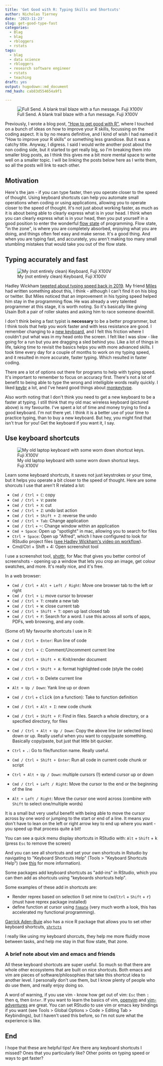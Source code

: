 ```yaml
---
title: 'Get Good with R: Typing Skills and Shortcuts'
author: Nicholas Tierney
date: '2023-11-23'
slug: get-good-type-fast
categories:
  - Blag
  - blag
  - rbloggers
  - rstats
tags:
  - blag
  - data science
  - rbloggers
  - research software engineer
  - rstats
  - teaching
draft: yes
output: hugodown::md_document
rmd_hash: cab83d554654a9f1

---
```


<figure>
<img src="img/full-send.jpg" alt="Full Send. A blank trail blaze with a fun message. Fuji X100V" />
<figcaption aria-hidden="true">Full Send. A blank trail blaze with a fun message. Fuji X100V</figcaption>
</figure>

Previously, I wrote a blog post, ["How to get good with R"](https://www.njtierney.com/post/2023/11/10/how-to-get-good-with-r/), where I touched on a bunch of ideas on how to improve your R skills, focussing on the coding aspect. It is by no means definitive, and I kind of wish I had named it "How to improve your R skills" or something less grandiose. But it was a catchy title. Anyway, I digress. I said I would write another post about the non coding side, but it started to get really big, so I'm breaking them into smaller blog posts, as I think this gives me a bit more mental space to write well on a smaller topic. I will be linking the posts below here as I write them, so all the posts will link to each other.

## Motivation

Here's the jam - if you can type faster, then you operate closer to the speed of thought. Using keyboard shortcuts can help you automate small operations when coding or using applications, allowing you to operate closer to the speed of thought. It's not just about working faster, as much as it is about being able to clearly express what is in your head. I think when you can clearly express what is in your head, then you put yourself in a good position to enter the wonderful [flow state](https://en.wikipedia.org/wiki/Flow_(psychology)) of programming. Flow state, "in the zone", is where you are completely absorbed, enjoying what you are doing, and things often feel easy and make sense. It's a good thing. And when you are typing fast, and accurately, you aren't making too many small stumbling mistakes that would take you out of the flow state.

## Typing accurately and fast

<figure>
<img src="img/keyboard.jpg" alt="My (not entirely clean) Keyboard, Fuji X100V" />
<figcaption aria-hidden="true">My (not entirely clean) Keyboard, Fuji X100V</figcaption>
</figure>

Hadley Wickham [tweeted about typing speed back in 2019](https://twitter.com/hadleywickham/status/1169603647614967808?lang=en). My friend [Miles](https://milesmcbain.xyz/) had written something about this, I think - although I can't find it on his blog or twitter. But Miles noticed that an improvement in his typing speed helped him stay in the programming flow. He was already a very talented programmer at this stage, it is worth noting. So it's basically like giving Usain Bolt a pair of roller skates and asking him to race someone downhill.

I don't think being a fast typist is **necessary** to be a better programmer, but I think tools that help you work faster and with less resistance are good. I remember changing to a [new keyboard](https://ergodox-ez.com/), and I felt this friction where I couldn't put what was in my head onto the screen. I felt like I was slow - like going for a run but you are dragging a sled behind you. Like a lot of things in life, taking time to revisit the basics helps you with more advanced skills. I took time every day for a couple of months to work on my typing speed, and it resulted in more accurate, faster typing. Which resulted in faster coding.

There are a lot of options out there for programs to help with typing speed. It's important to remember to focus on accuracy first. There's not a lot of benefit to being able to type the wrong and intelligible words really quickly. I liked [keybr](https://www.keybr.com/) a lot, and I've heard good things about [monkeytype](https://monkeytype.com/).

Also worth noting that I don't think you need to get a new keyboard to be a faster at typing. I still think that my old mac wireless keyboard (pictured above) is my favourite. I've spent a lot of time and money trying to find a good keyboard. I'm not there yet. I think it is a better use of your time to practice typing, than to buy a new keyboard. But hey, you might find that isn't true for you! Get the keyboard if you want it, I say.

## Use keyboard shortcuts

<figure>
<img src="img/keyboard-shortcuts.jpg" alt="My old laptop keyboard with some worn down shortcut keys. Fuji X100V" />
<figcaption aria-hidden="true">My old laptop keyboard with some worn down shortcut keys. Fuji X100V</figcaption>
</figure>

Learn some keyboard shortcuts, it saves not just keystrokes or your time, but it helps you operate a bit closer to the speed of thought. Here are some shorcuts I use that aren't R related a lot:

-   `Cmd / Ctrl + C`: copy
-   `Cmd / Ctrl + V`: paste
-   `Cmd / Ctrl + X`: cut
-   `Cmd / Ctrl + Z`: undo last action
-   `Cmd / Ctrl + Shift + Z`: reverse the undo
-   `Cmd / Ctrl + Tab`: Change application
-   `Cmd / Ctrl` + <kbd>~</kbd>: Change window within an application
-   `Cmd + Space`: Open up "spotlight" in mac, allowing you to search for files
-   `Ctrl + Space`: Open up "Alfred", which I have configured to look for RStudio project files ([see Hadley Wickham's video on workflow](https://www.youtube.com/watch?v=boKFxBniUH0)).
-   Cmd/Ctrl + Shift + 4: Open screenshot tool

I use a screenshot tool, [shottr](https://shottr.cc/), for Mac that gives you better control of screenshots - opening up a window that lets you crop an image, get colour swatches, and more. It's really nice, and it's free.

In a web browser:

-   `Cmd / Ctrl + Alt + Left / Right`: Move one browser tab to the left or right
-   `Cmd / Ctrl + L`: move cursor to browser
-   `Cmd / Ctrl + T`: create a new tab
-   `Cmd / Ctrl + W`: close current tab
-   `Cmd / Ctrl + Shift + T`: open up last closed tab
-   `Cmd / Ctrl + F`: Search for a word. I use this across all sorts of apps, PDFs, web browsing, and any code.

(Some of) My favourite shortcuts I use in R:

-   `Cmd / Ctrl + Enter`: Run line of code

-   `Cmd / Ctrl + C`: Comment/Uncomment current line

-   `Cmd / Ctrl + Shift + K`: Knit/render document

-   `Cmd / Ctrl + Shift + A`: format highlighted code (style the code)

-   `Cmd / Ctrl + D`: Delete current line

-   `Alt + Up / Down`: Yank line up or down

-   `Cmd / Ctrl` + <kbd>click</kbd> (on a function): Take to function definition

-   `Cmd / Ctrl + Alt + I`: new code chunk

-   `Cmd / Ctrl + Shift + F`: Find in files. Search a whole directory, or a specified directory, for files

-   `Cmd / Ctrl + Alt + Up / Down`: Copy the above line (or selected lines) down or up. Really useful when you want to copy/paste something. Basically copy/paste, but just that little bit quicker.

-   `Ctrl` + <kbd>.</kbd>: Go to file/function name. Really useful.

-   `Cmd / Ctrl + Shift + Enter`: Run all code in current code chunk or script

-   `Ctrl + Alt + Up / Down`: multiple cursors (!) extend cursor up or down

-   `Cmd / Ctrl + Left / Right`: Move the cursor to the end or the beginning of the line

-   `Alt + Left / Right`: Move the cursor one word across (combine with `Shift` to select one/multiple words)

It is a small but very useful benefit with being able to move the cursor across by one word or jumping to the start or end of a line. It means you don't have to lean on the left or right arrow key to end up where you want - you speed up that process quite a bit!

You can see a quick menu display shortcuts in RStudio with: `Alt` + `Shift` + <kbd>k</kbd> (press `Esc` to remove the screen)

And you can see all shortcuts and set your own shortcuts in Rstudio by navigating to "Keyboard Shortcuts Help" (Tools \> "Keyboard Shortcuts Help") (see [this](https://support.posit.co/hc/en-us/articles/206382178-Customizing-Keyboard-Shortcuts) for more information).

Some packages add keyboard shortcuts as "add-ins" in RStudio, which you can then add as shortcuts using "keyboards shortcuts help".

Some examples of these add in shortcuts are:

-   Render reprex based on selection (I set mine to `Cmd`/`Ctrl` + `Shift` + <kbd>r</kbd>) (must have reprex package installed)
-   define function at cursor using [`fnmate`](https://github.com/milesmcbain/fnmate) (very much worth a look, this has accelerated my functional programming).

[Garrick Aden-Buie](https://www.garrickadenbuie.com/) also has a nice R package that allows you to set other keyboard shortcuts, [`shrtcts`](https://github.com/gadenbuie/shrtcts)

I really like using my keyboard shorcuts, they help me more fluidly move between tasks, and help me stay in that flow state, that zone.

### A brief note about vim and emacs and friends

All these keyboard shortcuts are super useful. So much so that there are whole other ecosystems that are built on nice shortcuts. Both emacs and vim are pieces of software/philosophies that take this shortcut idea to another level. I personally don't use them, but I know plenty of people who do use them, and really enjoy doing so.

A word of warning, if you use vim - know how get out of vim: `Esc` then <kbd>:</kbd> then <kbd>q</kbd>, then `Enter`. If you want to learn the basics of vim, [openvim](https://www.openvim.com/) and [vim-adventures](https://vim-adventures.com/) are great. You can set RStudio to use vim or emacs key bindings if you want (see Tools \> Global Options \> Code \> Editing Tab \> Keybindings), but I haven't used this before, so I'm not sure what the experience is like.

## End

I hope that these are helpful tips! Are there any keyboard shortcuts I missed? Ones that you particularly like? Other points on typing speed or ways to get faster?

